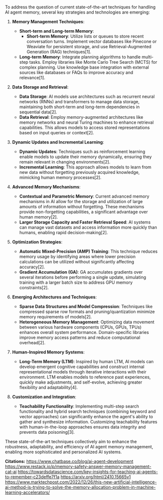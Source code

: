 To address the question of current state-of-the-art techniques for handling AI agent memory, several key strategies and technologies are emerging:

1. **Memory Management Techniques**:
   - **Short-term and Long-term Memory**:
     - **Short-term Memory**: Utilize lists or queues to store recent conversation turns. Implement vector databases like Pinecone or Weaviate for persistent storage, and use Retrieval-Augmented Generation (RAG) techniques[1].
   - **Long-term Memory**: Integrate planning algorithms to handle multi-step tasks. Employ libraries like Monte Carlo Tree Search (MCTS) for complex planning. Use knowledge base integration with external sources like databases or FAQs to improve accuracy and relevance[1].

2. **Data Storage and Retrieval**:
   - **Data Storage**: AI models use architectures such as recurrent neural networks (RNNs) and transformers to manage data storage, maintaining both short-term and long-term dependencies in sequential data[2].
   - **Data Retrieval**: Employ memory-augmented architectures like memory networks and neural Turing machines to enhance retrieval capabilities. This allows models to access stored representations based on input queries or context[2].

3. **Dynamic Updates and Incremental Learning**:
   - **Dynamic Updates**: Techniques such as reinforcement learning enable models to update their memory dynamically, ensuring they remain relevant in changing environments[2].
   - **Incremental Learning**: This approach allows models to learn from new data without forgetting previously acquired knowledge, mimicking human memory processes[2].

4. **Advanced Memory Mechanisms**:
   - **Contextual and Parametric Memory**: Current advanced memory mechanisms in AI allow for the storage and utilization of large amounts of information without forgetting. These mechanisms provide non-forgetting capabilities, a significant advantage over human memory[2].
   - **Larger Storage Capacity and Faster Retrieval Speed**: AI systems can manage vast datasets and access information more quickly than humans, enabling rapid decision-making[2].

5. **Optimization Strategies**:
   - **Automatic Mixed-Precision (AMP) Training**: This technique reduces memory usage by identifying areas where lower precision calculations can be utilized without significantly affecting accuracy[2].
   - **Gradient Accumulation (GA)**: GA accumulates gradients over several iterations before performing a single update, simulating training with a larger batch size to address GPU memory constraints[2].

6. **Emerging Architectures and Techniques**:
   - **Sparse Data Structures and Model Compression**: Techniques like compressed sparse row formats and pruning/quantization minimize memory requirements of models[2].
   - **Heterogeneous Memory Management**: Optimizing data movement between various hardware components (CPUs, GPUs, TPUs) enhances overall system performance. Domain-specific libraries improve memory access patterns and reduce computational overhead[2].

7. **Human-Inspired Memory Systems**:
   - **Long-Term Memory (LTM)**: Inspired by human LTM, AI models can develop emergent cognitive capabilities and construct internal representational models through iterative interactions with their environment. LTM enables models to reference past experiences, quickly make adjustments, and self-evolve, achieving greater flexibility and adaptability[4].

8. **Customization and Integration**:
   - **Teachability Functionality**: Implementing multi-step search functionality and hybrid search techniques (combining keyword and vector approaches) can significantly enhance the agent's ability to gather and synthesize information. Customizing teachability features with human-in-the-loop approaches ensures data integrity and prevents data poisoning[3].

These state-of-the-art techniques collectively aim to enhance the robustness, adaptability, and efficiency of AI agent memory management, enabling more sophisticated and personalized AI systems.

**Citations:**
https://www.chatbase.co/blog/ai-agent-development
https://www.restack.io/p/memory-safety-answer-memory-management-cat-ai
https://towardsdatascience.com/key-insights-for-teaching-ai-agents-to-remember-c23deffe7f1a
https://arxiv.org/html/2410.15665v1
https://www.marktechpost.com/2022/12/26/this-new-artificial-intelligence-ai-method-is-trying-to-solve-the-memory-allocation-problem-in-machine-learning-accelerators/